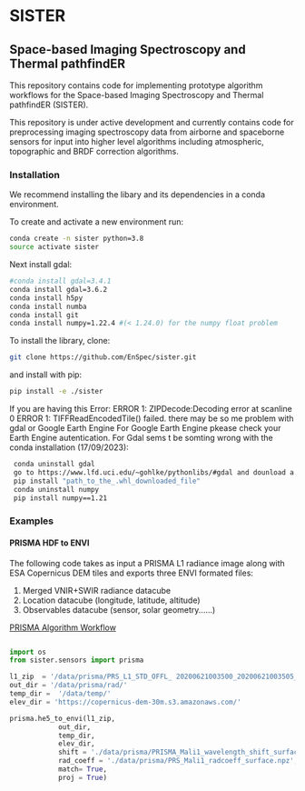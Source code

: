 # SISTER
## Space-based Imaging Spectroscopy and Thermal pathfindER

This repository contains code for implementing prototype algorithm workflows
for the Space-based Imaging Spectroscopy and Thermal pathfindER (SISTER).

This repository is under active development and currently contains
code for preprocessing imaging spectroscopy data from airborne and spaceborne
sensors for input into higher level algorithms including atmospheric, topographic
and BRDF correction algorithms.

### Installation
We recommend installing the libary and its dependencies in a conda environment.

To create and activate a new environment run:
```bash
conda create -n sister python=3.8
source activate sister
```

Next install gdal:
```bash
#conda install gdal=3.4.1
conda install gdal=3.6.2
conda install h5py 
conda install numba 
conda install git
conda install numpy=1.22.4 #(< 1.24.0) for the numpy float problem
```

To install the library, clone:
```bash
git clone https://github.com/EnSpec/sister.git
```
and install with pip:
```bash
pip install -e ./sister
```
If you are having this Error:
ERROR 1: ZIPDecode:Decoding error at scanline 0
ERROR 1: TIFFReadEncodedTile() failed.
there may be so me problem with gdal or Google Earth Engine
For Google Earth Engine pkease check your Earth Engine autentication.
For Gdal sems t be somting wrong with the conda installation (17/09/2023):
```bash
 conda uninstall gdal
 go to https://www.lfd.uci.edu/~gohlke/pythonlibs/#gdal and dounload a gdal version compatyble with your python version
 pip install "path_to_the_.whl_downloaded_file"
 conda uninstall numpy
 pip install numpy==1.21
```
### Examples

#### PRISMA HDF to ENVI

The following code takes as input a PRISMA L1 radiance image along with ESA Copernicus DEM tiles and exports
three ENVI formated files:
1. Merged VNIR+SWIR radiance datacube
2. Location datacube (longitude, latitude, altitude)
3. Observables datacube (sensor, solar geometry......)

[PRISMA Algorithm Workflow](https://raw.githubusercontent.com/EnSpec/sister/sister-dev/figures/prisma_workflow.svg)

```python

import os
from sister.sensors import prisma

l1_zip  = '/data/prisma/PRS_L1_STD_OFFL_ 20200621003500_20200621003505_0001.zip'
out_dir = '/data/prisma/rad/'
temp_dir =  '/data/temp/'
elev_dir = 'https://copernicus-dem-30m.s3.amazonaws.com/'

prisma.he5_to_envi(l1_zip,
			out_dir,
			temp_dir,
			elev_dir,
			shift = './data/prisma/PRISMA_Mali1_wavelength_shift_surface_smooth.npz',
			rad_coeff = './data/prisma/PRS_Mali1_radcoeff_surface.npz',
			match= True,
			proj = True)

```
